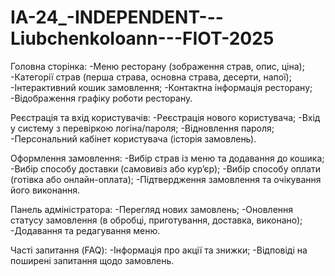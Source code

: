 # IA-24_-INDEPENDENT---LiubchenkoIoann---FIOT-2025
Головна сторінка:
-Меню ресторану (зображення страв, опис, ціна);
-Категорії страв (перша страва, основна страва, десерти, напої);
-Інтерактивний кошик замовлення;
-Контактна інформація ресторану;
-Відображення графіку роботи ресторану.

Реєстрація та вхід користувачів:
-Реєстрація нового користувача;
-Вхід у систему з перевіркою логіна/пароля;
-Відновлення пароля;
-Персональний кабінет користувача (історія замовлень).

Оформлення замовлення:
-Вибір страв із меню та додавання до кошика;
-Вибір способу доставки (самовивіз або кур’єр);
-Вибір способу оплати (готівка або онлайн-оплата);
-Підтвердження замовлення та очікування його виконання.

Панель адміністратора:
-Перегляд нових замовлень;
-Оновлення статусу замовлення (в обробці, приготування, доставка, виконано);
-Додавання та редагування меню.

Часті запитання (FAQ):
-Інформація про акції та знижки;
-Відповіді на поширені запитання щодо замовлень.
